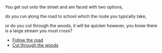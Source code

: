 You get out onto the street and are faced with two options,

do you run along the road to school which the route you typically take,

or do you cut through the woods, it will be quicker however, you know there is a large stream you must cross?

- [Follow the road](2-1.md)
- [Cut through the woods](2-2.md)